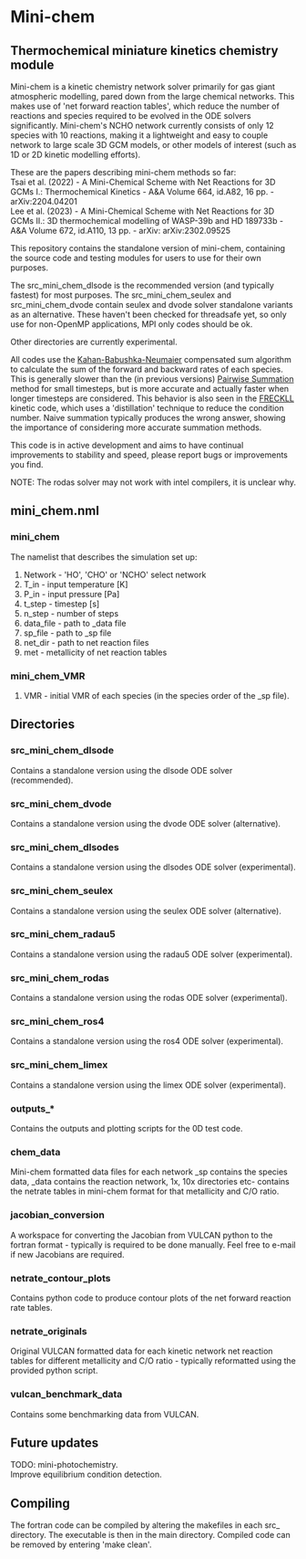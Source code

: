 # Mini-chem

## Thermochemical miniature kinetics chemistry module

Mini-chem is a kinetic chemistry network solver primarily for gas giant atmospheric modelling, pared down from the large chemical networks.
This makes use of 'net forward reaction tables', which reduce the number of reactions and species required to be evolved in the ODE solvers significantly.
Mini-chem's NCHO network currently consists of only 12 species with 10 reactions, making it a lightweight and easy to couple network to large scale 3D GCM models, or other models of interest (such as 1D or 2D kinetic modelling efforts).

These are the papers describing mini-chem methods so far: \
Tsai et al. (2022) - A Mini-Chemical Scheme with Net Reactions for 3D GCMs I.: Thermochemical Kinetics - A&A Volume 664, id.A82, 16 pp. - arXiv:2204.04201 \
Lee et al. (2023) - A Mini-Chemical Scheme with Net Reactions for 3D GCMs II.: 3D thermochemical modelling of WASP-39b and HD 189733b - A&A Volume 672, id.A110, 13 pp. - arXiv: arXiv:2302.09525

This repository contains the standalone version of mini-chem, containing the source code and testing modules for users to use for their own purposes.

The src_mini_chem_dlsode is the recommended version (and typically fastest) for most purposes. 
The src_mini_chem_seulex and src_mini_chem_dvode contain seulex and dvode solver standalone variants as an alternative. 
These haven't been checked for threadsafe yet, so only use for non-OpenMP applications, MPI only codes should be ok.

Other directories are currently experimental.

All codes use the [Kahan-Babushka-Neumaier](https://en.wikipedia.org/wiki/Kahan_summation_algorithm) compensated sum algorithm to calculate the sum of the forward and backward rates of each species.
This is generally slower than the (in previous versions) [Pairwise Summation](https://en.wikipedia.org/wiki/Pairwise_summation) method for small timesteps, but is more accurate and actually faster when longer timesteps are considered.
This behavior is also seen in the [FRECKLL](https://ui.adsabs.harvard.edu/abs/2022arXiv220911203A/abstract) kinetic code, which uses a 'distillation' technique to reduce the condition number.
Naive summation typically produces the wrong answer, showing the importance of considering more accurate summation methods.

This code is in active development and aims to have continual improvements to stability and speed, please report bugs or improvements you find.

NOTE: The rodas solver may not work with intel compilers, it is unclear why. 

## mini_chem.nml

### mini_chem

The namelist that describes the simulation set up:

1. Network - 'HO', 'CHO' or 'NCHO' select network
2. T_in - input temperature [K]
3. P_in - input pressure [Pa]
4. t_step - timestep [s]
4. n_step - number of steps
5. data_file - path to _data file
6. sp_file - path to _sp file
7. net_dir - path to net reaction files
8. met - metallicity of net reaction tables

### mini_chem_VMR

1. VMR - initial VMR of each species (in the species order of the _sp file).

## Directories

### src_mini_chem_dlsode

Contains a standalone version using the dlsode ODE solver (recommended).

### src_mini_chem_dvode

Contains a standalone version using the dvode ODE solver (alternative).

### src_mini_chem_dlsodes

Contains a standalone version using the dlsodes ODE solver (experimental).

### src_mini_chem_seulex

Contains a standalone version using the seulex ODE solver (alternative).

### src_mini_chem_radau5

Contains a standalone version using the radau5 ODE solver (experimental).

### src_mini_chem_rodas

Contains a standalone version using the rodas ODE solver (experimental).

### src_mini_chem_ros4

Contains a standalone version using the ros4 ODE solver (experimental).

### src_mini_chem_limex

Contains a standalone version using the limex ODE solver (experimental).

### outputs_*

Contains the outputs and plotting scripts for the 0D test code.

### chem_data

Mini-chem formatted data files for each network _sp contains the species data, _data contains the reaction network, 1x, 10x directories etc- contains the netrate tables in mini-chem format for that metallicity and C/O ratio.

### jacobian_conversion

A workspace for converting the Jacobian from VULCAN python to the fortran format - typically is required to be done manually. Feel free to e-mail if new Jacobians are required.

### netrate_contour_plots

Contains python code to produce contour plots of the net forward reaction rate tables.

### netrate_originals

Original VULCAN formatted data for each kinetic network net reaction tables for different metallicity and C/O ratio - typically reformatted using the provided python script.


### vulcan_benchmark_data
 
Contains some benchmarking data from VULCAN.

## Future updates

TODO: mini-photochemistry. \
Improve equilibrium condition detection.

## Compiling

The fortran code can be compiled by altering the makefiles in each src_ directory. 
The executable is then in the main directory. 
Compiled code can be removed by entering 'make clean'.
